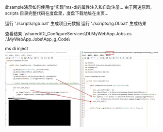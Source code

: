此sample演示如何使用rg“实现”ms-di的属性注入和自动注册...
由于网速原因，scripts 目录完整代码在度盘里，度盘下载地址在主页...

运行 './scripts/rgb.bat' 生成项目元数据
运行 './scripts/rg.DI.bat' 生成结果

查看结果
.\shared\DI_ConfigureServices\DI.MyWebApp.Jobs.cs
.\MyWebApp.Jobs\App_g_Code\

ms di inject
![ms di inject](../../img/rg.msdi-inject.jpg)
